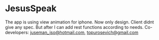 # JesusSpeak
The app is using view animation for iphone.
Now only design.
Client didnt give any spec.
But after I can add rest functions according to needs.
Co-developers: juseman_jso@hotmail.com, topurosevich@gmail.com
